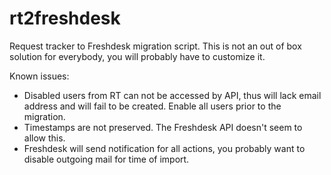 # rt2freshdesk

Request tracker to Freshdesk migration script. This is not an out of box solution
for everybody, you will probably have to customize it.

Known issues:

* Disabled users from RT can not be accessed by API, thus will lack email
  address and will fail to be created. Enable all users prior to the migration.
* Timestamps are not preserved. The Freshdesk API doesn't seem to allow this.
* Freshdesk will send notification for all actions, you probably want to disable
  outgoing mail for time of import.
